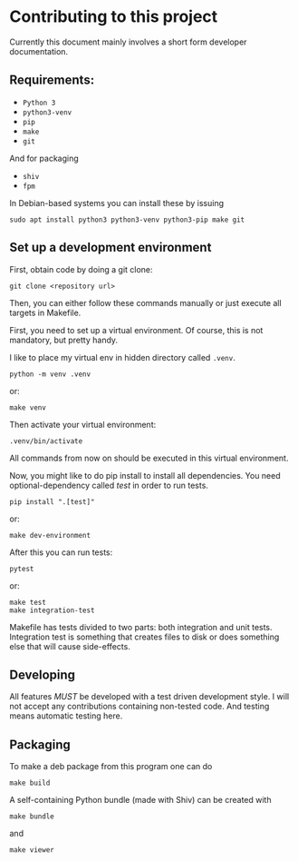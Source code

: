 # Contributing to this project

Currently this document mainly involves a short form developer documentation.

## Requirements:

 * `Python 3`
 * `python3-venv`
 * `pip`
 * `make`
 * `git`

And for packaging

 * `shiv`
 * `fpm`

In Debian-based systems you can install these by issuing

    sudo apt install python3 python3-venv python3-pip make git

## Set up a development environment

First, obtain code by doing a git clone:

    git clone <repository url>

Then, you can either follow these commands manually or just execute all targets in Makefile.

First, you need to set up a virtual environment. Of course, this is not mandatory, but pretty handy.

I like to place my virtual env in hidden directory called `.venv`.

    python -m venv .venv

or:

    make venv

Then activate your virtual environment:

    .venv/bin/activate

All commands from now on should be executed in this virtual environment.

Now, you might like to do pip install to install all dependencies. You need optional-dependency called *test* in order to run tests.

    pip install ".[test]"

or:

    make dev-environment

After this you can run tests:

    pytest

or:

    make test
    make integration-test

Makefile has tests divided to two parts: both integration and unit tests. Integration test is something that creates files to disk or does something else that will cause side-effects.

## Developing

All features *MUST* be developed with a test driven development style. I will not accept any contributions containing non-tested code. And testing means automatic testing here.

## Packaging

To make a deb package from this program one can do

    make build

A self-containing Python bundle (made with Shiv) can be created with

    make bundle

and

    make viewer
